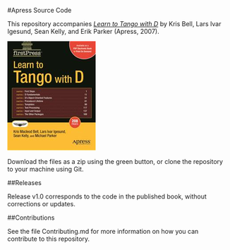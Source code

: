 #Apress Source Code

This repository accompanies [*Learn to Tango with D*](http://www.apress.com/9781590599600) by Kris Bell, Lars Ivar Igesund, Sean Kelly, and Erik Parker (Apress, 2007).

![Cover image](9781590599600.jpg)

Download the files as a zip using the green button, or clone the repository to your machine using Git.

##Releases

Release v1.0 corresponds to the code in the published book, without corrections or updates.

##Contributions

See the file Contributing.md for more information on how you can contribute to this repository.
